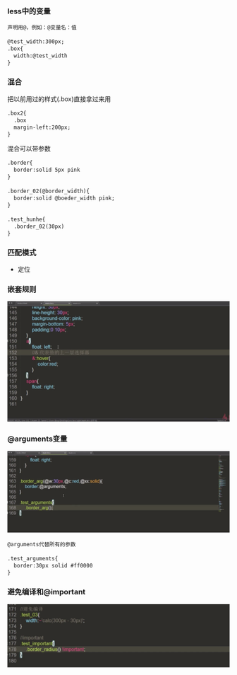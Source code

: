 ### less中的变量
```
声明用@，例如：@变量名：值

@test_width:300px;
.box{
  width:@test_width
}
```

### 混合
把以前用过的样式(.box)直接拿过来用
```
.box2{
  .box
  margin-left:200px;
}
```
混合可以带参数
```
.border{
  border:solid 5px pink
}

.border_02(@border_width){
  border:solid @boeder_width pink;
}

.test_hunhe{
  .border_02(30px)
}
```

### 匹配模式
- 定位

### 嵌套规则
![111](../../image/html/css56.png)

### @arguments变量
![111](../../image/html/css57.png)
```
@arguments代替所有的参数

.test_arguments{
  border:30px solid #ff0000
}
```

### 避免编译和@important
![111](../../image/html/css58.png)